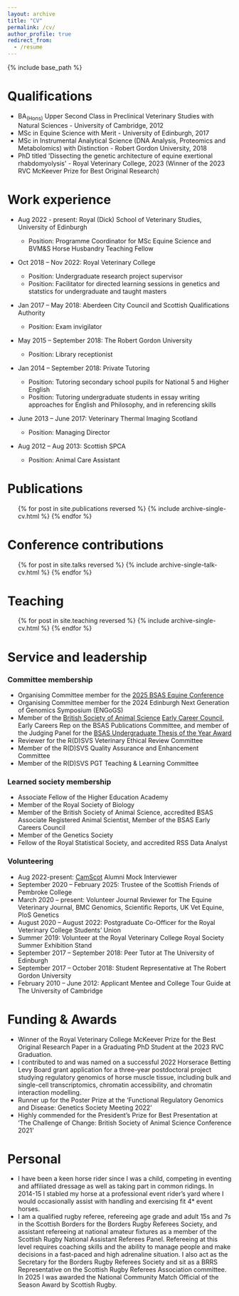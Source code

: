 ```yaml
---
layout: archive
title: "CV"
permalink: /cv/
author_profile: true
redirect_from:
  - /resume
---
```


{% include base_path %}

Qualifications
======
* BA<sub>(Hons)</sub> Upper Second Class in Preclinical Veterinary Studies with Natural Sciences - University of Cambridge, 2012
* MSc in Equine Science with Merit - University of Edinburgh, 2017
* MSc in Instrumental Analytical Science (DNA Analysis, Proteomics and Metabolomics) with Distinction - Robert Gordon University, 2018
* PhD titled 'Dissecting the genetic architecture of equine exertional rhabdomyolysis' - Royal Veterinary College, 2023 (Winner of the 2023 RVC McKeever Prize for Best Original Research)

Work experience
======
* Aug 2022 - present: Royal (Dick) School of Veterinary Studies, University of Edinburgh
  * Position: Programme Coordinator for MSc Equine Science and BVM&S Horse Husbandry Teaching Fellow

* Oct 2018 – Nov 2022: Royal Veterinary College
  * Position: Undergraduate research project supervisor
  * Position: Facilitator for directed learning sessions in genetics and statstics for undergraduate and taught masters

* Jan 2017 – May 2018:  Aberdeen City Council and Scottish Qualifications Authority
  * Position: Exam invigilator

* May 2015 – September 2018: The Robert Gordon University
  * Position: Library receptionist

* Jan 2014 – September 2018: Private Tutoring
  * Position: Tutoring secondary school pupils for National 5 and Higher English
  * Position: Tutoring undergraduate students in essay writing approaches for English and Philosophy, and in referencing skills
 
* June 2013 – June 2017: Veterinary Thermal Imaging Scotland
  * Position: Managing Director

* Aug 2012 – Aug 2013: Scottish SPCA
  * Position: Animal Care Assistant

Publications
======
  <ul>{% for post in site.publications reversed %}
    {% include archive-single-cv.html %}
  {% endfor %}</ul>
  
Conference contributions
======
  <ul>{% for post in site.talks reversed %}
    {% include archive-single-talk-cv.html  %}
  {% endfor %}</ul>
  
Teaching
======
  <ul>{% for post in site.teaching reversed %}
    {% include archive-single-cv.html %}
  {% endfor %}</ul>
  
Service and leadership
======
### Committee membership

* Organising Committee member for the [2025 BSAS Equine Conference](https://www.bsas.org.uk/events/article/bsas-equine-conference-2025)
* Organising Committee member for the 2024 Edinburgh Next Generation of Genomics Symposium (ENGoGS)
* Member of the [British Society of Animal Science](https://www.bsas.org.uk) [Early Career Council](https://www.bsas.org.uk/undergraduates-and-early-career/council-members/), Early Careers Rep on the BSAS Publications Committee, and member of the Judging Panel for the [BSAS Undergraduate Thesis of the Year Award](https://www.bsas.org.uk/undergraduates-and-early-career/thesis-of-the-year/)
* Reviewer for the R(D)SVS Veterinary Ethical Review Committee
* Member of the R(D)SVS Quality Assurance and Enhancement Committee
* Member of the R(D)SVS PGT Teaching & Learning Committee

### Learned society membership

* Associate Fellow of the Higher Education Academy
* Member of the Royal Society of Biology
* Member of the British Society of Animal Science, accredited BSAS Associate Registered Animal Scientist, Member of the BSAS Early Careers Council
* Member of the Genetics Society
* Fellow of the Royal Statistical Society, and accredited RSS Data Analyst

### Volunteering

* Aug 2022-present: [CamScot](https://camscot.org/) Alumni Mock Interviewer
* September 2020 – February 2025: Trustee of the Scottish Friends of Pembroke College
* March 2020 – present: Volunteer Journal Reviewer for The Equine Veterinary Journal, BMC Genomics, Scientific Reports, UK Vet Equine, PloS Genetics
* August 2020 – August 2022: Postgraduate Co-Officer for the Royal Veterinary College Students’ Union
* Summer 2019: Volunteer at the Royal Veterinary College Royal Society Summer Exhibition Stand
* September 2017 – September 2018: Peer Tutor at The University of Edinburgh
* September 2017 – October 2018: Student Representative at The Robert Gordon University
* February 2010 – June 2012: Applicant Mentee and College Tour Guide at The University of Cambridge

Funding & Awards
======

* Winner of the Royal Veterinary College McKeever Prize for the Best Original Research Paper in a Graduating PhD Student at the 2023 RVC Graduation.
* I contributed to and was named on a successful 2022 Horserace Betting Levy Board grant application for a three-year postdoctoral project studying regulatory genomics of horse muscle tissue, including bulk and single-cell transcriptomics, chromatin accessibility, and chromatin interaction modelling.
* Runner up for the Poster Prize at the ‘Functional Regulatory Genomics and Disease: Genetics Society Meeting 2022’
* Highly commended for the President’s Prize for Best Presentation at ‘The Challenge of Change: British Society of Animal Science Conference 2021’

Personal
======

* I have been a keen horse rider since I was a child, competing in eventing and affiliated dressage as well as taking part in common ridings. In 2014-15 I stabled my horse at a professional event rider’s yard where I would occasionally assist with handling and exercising fit 4* event horses.
* I am a qualified rugby referee, refereeing age grade and adult 15s and 7s in the Scottish Borders for the Borders Rugby Referees Society, and assistant refereeing at national amateur fixtures as a member of the Scottish Rugby National Assistant Referees Panel. Refereeing at this level requires coaching skills and the ability to manage people and make decisions in a fast-paced and high adrenaline situation. I also act as the Secretary for the Borders Rugby Referees Society and sit as a BRRS Representative on the Scottish Rugby Referees Association committee. In 2025 I was awarded the National Community Match Official of the Season Award by Scottish Rugby.

